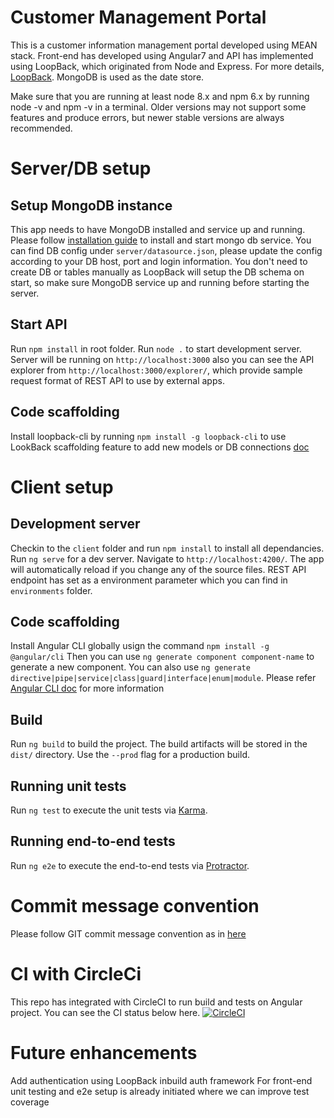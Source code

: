 # Customer Management Portal

This is a customer information management portal developed using MEAN stack.
Front-end has developed using Angular7 and API has implemented using LoopBack, which originated from Node and Express. For more details, [LoopBack](http://loopback.io).
MongoDB is used as the date store.

Make sure that you are running at least node 8.x and npm 6.x by running node -v and npm -v in a terminal. Older versions may not support some features and produce errors, but newer stable versions are always recommended.

# Server/DB setup

## Setup MongoDB instance

This app needs to have MongoDB installed and service up and running.
Please follow [installation guide](https://docs.mongodb.com/manual/administration/install-community/) to install and start mongo db service.
You can find DB config under `server/datasource.json`, please update the config according to your DB host, port and login information.
You don't need to create DB or tables manually as LoopBack will setup the DB schema on start, so make sure MongoDB service up and running before starting the server.

## Start API 

Run `npm install` in root folder.
Run `node .` to start development server.
Server will be running on `http://localhost:3000` also you can see the API explorer from `http://localhost:3000/explorer/`, which provide sample request format of REST API to use by external apps.

## Code scaffolding

Install loopback-cli by running `npm install -g loopback-cli` to use LookBack scaffolding feature to add new models or DB connections [doc](https://loopback.io/doc/en/lb3/Command-line-tools.html)

# Client setup

## Development server

Checkin to the `client` folder and run `npm install` to install all dependancies.
Run `ng serve` for a dev server. Navigate to `http://localhost:4200/`. The app will automatically reload if you change any of the source files. REST API endpoint has set as a environment parameter which you can find in `environments` folder.

## Code scaffolding

Install Angular CLI globally usign the command `npm install -g @angular/cli`
Then you can use `ng generate component component-name` to generate a new component. You can also use `ng generate directive|pipe|service|class|guard|interface|enum|module`. Please refer [Angular CLI doc](https://cli.angular.io/) for more information

## Build

Run `ng build` to build the project. The build artifacts will be stored in the `dist/` directory. Use the `--prod` flag for a production build.

## Running unit tests

Run `ng test` to execute the unit tests via [Karma](https://karma-runner.github.io).

## Running end-to-end tests

Run `ng e2e` to execute the end-to-end tests via [Protractor](http://www.protractortest.org/).

# Commit message convention

Please follow GIT commit message convention as in [here](https://gist.github.com/stephenparish/9941e89d80e2bc58a153)

# CI with CircleCi

This repo has integrated with CircleCI to run build and tests on Angular project. You can see the CI status below here.
[![CircleCI](https://circleci.com/gh/ThilinaTCH/customer-management.svg?style=svg)](https://circleci.com/gh/ThilinaTCH/customer-management)

# Future enhancements

Add authentication using LoopBack inbuild auth framework
For front-end unit testing and e2e setup is already initiated where we can improve test coverage
